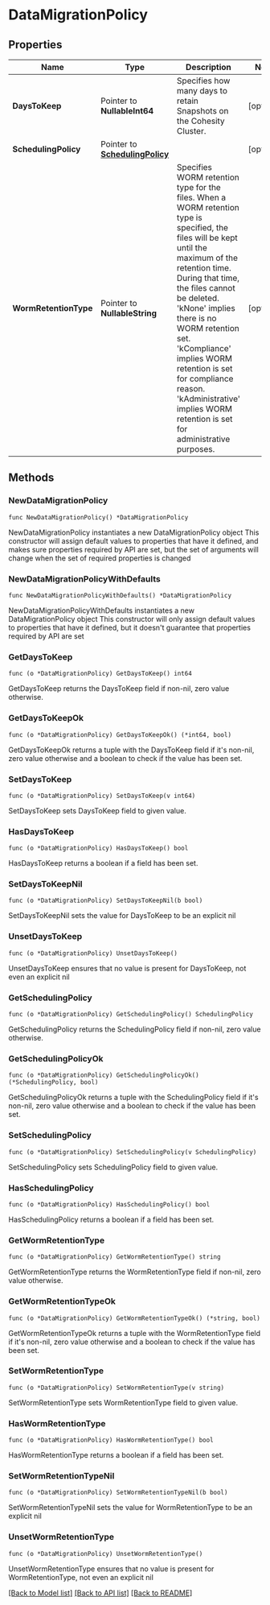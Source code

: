 # DataMigrationPolicy

## Properties

Name | Type | Description | Notes
------------ | ------------- | ------------- | -------------
**DaysToKeep** | Pointer to **NullableInt64** | Specifies how many days to retain Snapshots on the Cohesity Cluster. | [optional] 
**SchedulingPolicy** | Pointer to [**SchedulingPolicy**](SchedulingPolicy.md) |  | [optional] 
**WormRetentionType** | Pointer to **NullableString** | Specifies WORM retention type for the files. When a WORM retention type is specified, the files will be kept until the maximum of the retention time. During that time, the files cannot be deleted. &#39;kNone&#39; implies there is no WORM retention set. &#39;kCompliance&#39; implies WORM retention is set for compliance reason. &#39;kAdministrative&#39; implies WORM retention is set for administrative purposes. | [optional] 

## Methods

### NewDataMigrationPolicy

`func NewDataMigrationPolicy() *DataMigrationPolicy`

NewDataMigrationPolicy instantiates a new DataMigrationPolicy object
This constructor will assign default values to properties that have it defined,
and makes sure properties required by API are set, but the set of arguments
will change when the set of required properties is changed

### NewDataMigrationPolicyWithDefaults

`func NewDataMigrationPolicyWithDefaults() *DataMigrationPolicy`

NewDataMigrationPolicyWithDefaults instantiates a new DataMigrationPolicy object
This constructor will only assign default values to properties that have it defined,
but it doesn't guarantee that properties required by API are set

### GetDaysToKeep

`func (o *DataMigrationPolicy) GetDaysToKeep() int64`

GetDaysToKeep returns the DaysToKeep field if non-nil, zero value otherwise.

### GetDaysToKeepOk

`func (o *DataMigrationPolicy) GetDaysToKeepOk() (*int64, bool)`

GetDaysToKeepOk returns a tuple with the DaysToKeep field if it's non-nil, zero value otherwise
and a boolean to check if the value has been set.

### SetDaysToKeep

`func (o *DataMigrationPolicy) SetDaysToKeep(v int64)`

SetDaysToKeep sets DaysToKeep field to given value.

### HasDaysToKeep

`func (o *DataMigrationPolicy) HasDaysToKeep() bool`

HasDaysToKeep returns a boolean if a field has been set.

### SetDaysToKeepNil

`func (o *DataMigrationPolicy) SetDaysToKeepNil(b bool)`

 SetDaysToKeepNil sets the value for DaysToKeep to be an explicit nil

### UnsetDaysToKeep
`func (o *DataMigrationPolicy) UnsetDaysToKeep()`

UnsetDaysToKeep ensures that no value is present for DaysToKeep, not even an explicit nil
### GetSchedulingPolicy

`func (o *DataMigrationPolicy) GetSchedulingPolicy() SchedulingPolicy`

GetSchedulingPolicy returns the SchedulingPolicy field if non-nil, zero value otherwise.

### GetSchedulingPolicyOk

`func (o *DataMigrationPolicy) GetSchedulingPolicyOk() (*SchedulingPolicy, bool)`

GetSchedulingPolicyOk returns a tuple with the SchedulingPolicy field if it's non-nil, zero value otherwise
and a boolean to check if the value has been set.

### SetSchedulingPolicy

`func (o *DataMigrationPolicy) SetSchedulingPolicy(v SchedulingPolicy)`

SetSchedulingPolicy sets SchedulingPolicy field to given value.

### HasSchedulingPolicy

`func (o *DataMigrationPolicy) HasSchedulingPolicy() bool`

HasSchedulingPolicy returns a boolean if a field has been set.

### GetWormRetentionType

`func (o *DataMigrationPolicy) GetWormRetentionType() string`

GetWormRetentionType returns the WormRetentionType field if non-nil, zero value otherwise.

### GetWormRetentionTypeOk

`func (o *DataMigrationPolicy) GetWormRetentionTypeOk() (*string, bool)`

GetWormRetentionTypeOk returns a tuple with the WormRetentionType field if it's non-nil, zero value otherwise
and a boolean to check if the value has been set.

### SetWormRetentionType

`func (o *DataMigrationPolicy) SetWormRetentionType(v string)`

SetWormRetentionType sets WormRetentionType field to given value.

### HasWormRetentionType

`func (o *DataMigrationPolicy) HasWormRetentionType() bool`

HasWormRetentionType returns a boolean if a field has been set.

### SetWormRetentionTypeNil

`func (o *DataMigrationPolicy) SetWormRetentionTypeNil(b bool)`

 SetWormRetentionTypeNil sets the value for WormRetentionType to be an explicit nil

### UnsetWormRetentionType
`func (o *DataMigrationPolicy) UnsetWormRetentionType()`

UnsetWormRetentionType ensures that no value is present for WormRetentionType, not even an explicit nil

[[Back to Model list]](../README.md#documentation-for-models) [[Back to API list]](../README.md#documentation-for-api-endpoints) [[Back to README]](../README.md)



